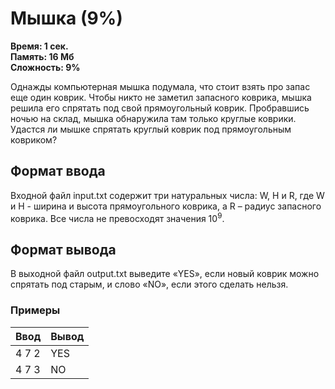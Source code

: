 <h1 class="title">Мышка (9%)</h1>
<p><b>Время: 1 сек.<br>Память: 16 Мб<br>Сложность: 9%</b></p>
<p>Однажды компьютерная мышка подумала, что стоит взять про запас еще один коврик. Чтобы никто не заметил запасного коврика, мышка решила его спрятать под свой прямоугольный коврик. Пробравшись ночью на склад, мышка обнаружила там только круглые коврики. Удастся ли мышке спрятать круглый коврик под прямоугольным ковриком?</p>
<h2>Формат ввода</h2>
   <p>Входной файл input.txt содержит три натуральных числа: W, H и R, где W и H - ширина и высота прямоугольного коврика, а R – радиус запасного коврика. Все числа не превосходят значения 10<sup>9</sup>.</p>
   <h2>Формат вывода</h2>
   <p>В выходной файл output.txt выведите «YES», если новый коврик можно спрятать под старым, и слово «NO», если этого сделать нельзя.</p>
   <h3>Примеры</h3>
   <table class="sample-tests">
      <thead>
         <tr>
            <th>Ввод</th>
            <th>Вывод</th>
         </tr>
      </thead>
      <tbody>
         <tr>
            <td>4 7 2</td>
            <td>YES</td>
         </tr>
         <tr>
             <td>4 7 3</td>
             <td>NO</td>
          </tr>
      </tbody>
   </table>